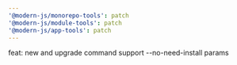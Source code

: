 ```yaml
---
'@modern-js/monorepo-tools': patch
'@modern-js/module-tools': patch
'@modern-js/app-tools': patch
---
```


feat: new and upgrade command support --no-need-install params
